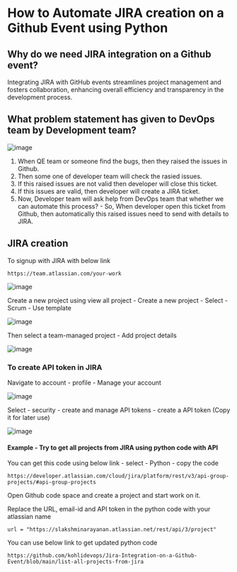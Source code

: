 # How to Automate JIRA creation on a Github Event using Python

## Why do we need JIRA integration on a Github event?

Integrating JIRA with GitHub events streamlines project management and fosters collaboration, enhancing overall efficiency and transparency in the development process.

## What problem statement has given to DevOps team by Development team?

![image](https://github.com/kohlidevops/Jira-Integration-on-a-Github-Event/assets/100069489/1f26e304-d427-4c5d-a369-0e94635aa28d)

1. When QE team or someone find the bugs, then they raised the issues in Github.
2. Then some one of developer team will check the rasied issues.
3. If this raised issues are not valid then developer will close this ticket.
4. If this issues are valid, then developer will create a JIRA ticket.
5. Now, Developer team will ask help from DevOps team that whether we can automate this process? - So, When developer open this ticket from Github, then automatically this raised issues need to send with details to JIRA.

## JIRA creation

To signup with JIRA with below link

```
https://team.atlassian.com/your-work
```

![image](https://github.com/kohlidevops/Jira-Integration-on-a-Github-Event/assets/100069489/8d8670c9-4085-4ca2-b784-ebddc7184b9c)

Create a new project using view all project - Create a new project - Select - Scrum - Use template

![image](https://github.com/kohlidevops/Jira-Integration-on-a-Github-Event/assets/100069489/a2c213d4-b363-436a-84f1-c3c38da0e32c)

Then select a team-managed project - Add project details

![image](https://github.com/kohlidevops/Jira-Integration-on-a-Github-Event/assets/100069489/0c0cf2af-d182-4625-8dd9-e145a4d86691)

### To create API token in JIRA

Navigate to account - profile - Manage your account

![image](https://github.com/kohlidevops/Jira-Integration-on-a-Github-Event/assets/100069489/369cc994-3414-4481-8840-300c601b282e)

Select - security - create and manage API tokens - create a API token (Copy it for later use)

![image](https://github.com/kohlidevops/Jira-Integration-on-a-Github-Event/assets/100069489/2e22fcd7-1ceb-4f92-9ca5-4c7d0e79bd57)

#### Example - Try to get all projects from JIRA using python code with API

You can get this code using below link - select - Python - copy the code

```
https://developer.atlassian.com/cloud/jira/platform/rest/v3/api-group-projects/#api-group-projects
```

Open Github code space and create a project and start work on it.

Replace the URL, email-id and API token in the python code with your atlassian name

```
url = "https://slakshminarayanan.atlassian.net/rest/api/3/project"
```

You can use below link to get updated python code

```
https://github.com/kohlidevops/Jira-Integration-on-a-Github-Event/blob/main/list-all-projects-from-jira
```





